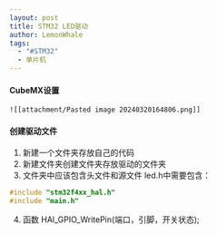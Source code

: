 ```yaml
---
layout: post
title: STM32 LED驱动
author: LemonWhale
tags:
  - "#STM32"
  - 单片机
---
```

#### CubeMX设置
	![[attachment/Pasted image 20240320164806.png]]
#### 创建驱动文件
1. 新建一个文件夹存放自己的代码
2. 新建文件夹创建文件夹存放驱动的文件夹
3. 文件夹中应该包含头文件和源文件
	led.h中需要包含：
```C
#include "stm32f4xx_hal.h"
#include "main.h"
```
4. 函数
	HAl_GPIO_WritePin(端口，引脚，开关状态);